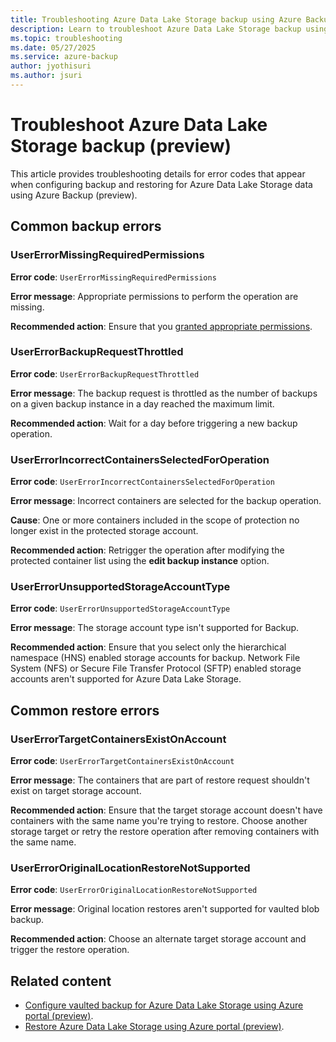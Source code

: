 ```yaml
---
title: Troubleshooting Azure Data Lake Storage backup using Azure Backup (preview)
description: Learn to troubleshoot Azure Data Lake Storage backup using Azure Backup.
ms.topic: troubleshooting
ms.date: 05/27/2025
ms.service: azure-backup
author: jyothisuri
ms.author: jsuri
---
```


# Troubleshoot Azure Data Lake Storage backup (preview)

This article provides troubleshooting details for error codes that appear when configuring backup and restoring for Azure Data Lake Storage data using Azure Backup (preview).

## Common backup errors

### UserErrorMissingRequiredPermissions

**Error code**: `UserErrorMissingRequiredPermissions`

**Error message**: Appropriate permissions to perform the operation are missing.

**Recommended action**: Ensure that you [granted appropriate permissions](azure-data-lake-storage-configure-backup.md#grant-permissions-to-the-backup-vault-on-storage-accounts).

### UserErrorBackupRequestThrottled

**Error code**: `UserErrorBackupRequestThrottled`

**Error message**: The backup request is throttled as the number of backups on a given backup instance in a day reached the maximum limit.

**Recommended action**: Wait for a day before triggering a new backup operation.

### UserErrorIncorrectContainersSelectedForOperation

**Error code**: `UserErrorIncorrectContainersSelectedForOperation`

**Error message**: Incorrect containers are selected for the backup operation.

**Cause**: One or more containers included in the scope of protection no longer exist in the protected storage account.

**Recommended action**: Retrigger the operation after modifying the protected container list using the **edit backup instance** option.

### UserErrorUnsupportedStorageAccountType

**Error code**: `UserErrorUnsupportedStorageAccountType`

**Error message**: The storage account type isn't supported for Backup.

**Recommended action**: Ensure that you select only the hierarchical namespace (HNS) enabled storage accounts for backup. Network File System (NFS) or Secure File Transfer Protocol (SFTP) enabled storage accounts aren't supported for Azure Data Lake Storage.  

## Common restore errors

### UserErrorTargetContainersExistOnAccount

**Error code**: `UserErrorTargetContainersExistOnAccount`
	
**Error message**: The containers that are part of restore request shouldn't exist on target storage account.

**Recommended action**: Ensure that the target storage account doesn't have containers with the same name you're trying to restore. Choose another storage target or retry the restore operation after removing containers with the same name.

### UserErrorOriginalLocationRestoreNotSupported

**Error code**: `UserErrorOriginalLocationRestoreNotSupported`

**Error message**: Original location restores aren't supported for vaulted blob backup.

**Recommended action**: Choose an alternate target storage account and trigger the restore operation.

## Related content

- [Configure vaulted backup for Azure Data Lake Storage using Azure portal (preview)](azure-data-lake-storage-configure-backup.md).
- [Restore Azure Data Lake Storage using Azure portal (preview)](azure-data-lake-storage-restore.md).